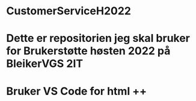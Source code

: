 # CustomerServiceH2022
# Dette er repositorien jeg skal bruker for Brukerstøtte høsten 2022 på BleikerVGS 2IT
# Bruker VS Code for html ++

